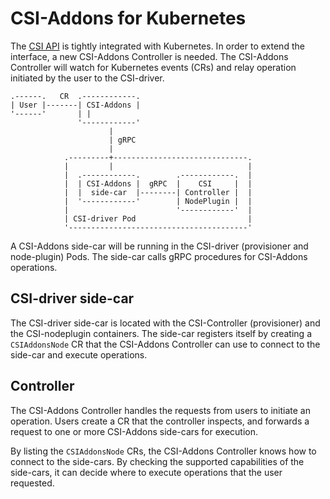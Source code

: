 # CSI-Addons for Kubernetes

The [CSI API][csi] is tightly integrated with Kubernetes. In order to extend
the interface, a new CSI-Addons Controller is needed. The CSI-Addons Controller
will watch for Kubernetes events (CRs) and relay operation initiated by the
user to the CSI-driver.

```
.------.   CR  .------------.
| User |-------| CSI-Addons |
'------'       | |
               '------------'
                      |
                      | gRPC
                      |
            .---------+------------------------------.
            |         |                              |
            |  .------------.        .------------.  |
            |  | CSI-Addons |  gRPC  |    CSI     |  |
            |  |  side-car  |--------| Controller |  |
            |  '------------'        | NodePlugin |  |
            |                        '------------'  |
            | CSI-driver Pod                         |
            '----------------------------------------'
```

A CSI-Addons side-car will be running in the CSI-driver (provisioner and
node-plugin) Pods. The side-car calls gRPC procedures for CSI-Addons
operations.

## CSI-driver side-car

The CSI-driver side-car is located with the CSI-Controller (provisioner) and
the CSI-nodeplugin containers. The side-car registers itself by creating a
`CSIAddonsNode` CR that the CSI-Addons Controller can use to connect to the
side-car and execute operations.

## Controller

The CSI-Addons Controller handles the requests from users to initiate an
operation. Users create a CR that the controller inspects, and forwards a
request to one or more CSI-Addons side-cars for execution.

By listing the `CSIAddonsNode` CRs, the CSI-Addons Controller knows how to
connect to the side-cars. By checking the supported capabilities of the
side-cars, it can decide where to execute operations that the user requested.

[csi_addons]: https://github.com/csi-addons/spec/
[csi]: https://kubernetes-csi.github.io/docs/
